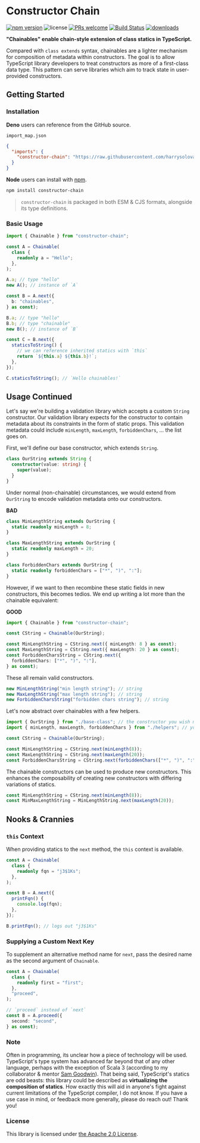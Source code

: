 # Constructor Chain

[![npm version](https://img.shields.io/npm/v/constructor-chain.svg?style=flat-square)](https://badge.fury.io/js/constructor-chain) ![license](https://img.shields.io/npm/l/constructor-chain.svg?style=flat-square) [![PRs welcome](https://img.shields.io/badge/PRs-welcome-brightgreen.svg?style=flat-square)](https://github.com/harrysolovay/constructor-chain/blob/master/CONTRIBUTING.md#submitting-pull-requests) [![Build Status](https://img.shields.io/travis/harrysolovay/constructor-chain.svg?style=flat-square)](https://travis-ci.org/harrysolovay/constructor-chain) [![downloads](https://img.shields.io/npm/dm/constructor-chain.svg?style=flat-square)](https://www.npmjs.com/package/constructor-chain)

**"Chainables" enable chain-style extension of class statics in TypeScript.**

Compared with `class extends` syntax, chainables are a lighter mechanism for composition of metadata within constructors. The goal is to allow TypeScript library developers to treat constructors as more of a first-class data type. This pattern can serve libraries which aim to track state in user-provided constructors.

## Getting Started

### Installation

**Deno** users can reference from the GitHub source.

`import_map.json`

```json
{
  "imports": {
    "constructor-chain": "https://raw.githubusercontent.com/harrysolovay/constructor-chain/master/src/index.ts"
  }
}
```

**Node** users can install with [npm](https://www.npmjs.com/package/constructor-chain).

```sh
npm install constructor-chain
```

> `constructor-chain` is packaged in both ESM & CJS formats, alongside its type definitions.

### Basic Usage

```ts
import { Chainable } from "constructor-chain";

const A = Chainable(
  class {
    readonly a = "Hello";
  },
);

A.a; // type "hello"
new A(); // instance of `A`

const B = A.next({
  b: "chainables",
} as const);

B.a; // type "hello"
B.b; // type "chainable"
new B(); // instance of `B`

const C = B.next({
  staticsToString() {
    // we can reference inherited statics with `this`
    return `${this.a} ${this.b}!`;
  },
});

C.staticsToString(); // `Hello chainables!`
```

## Usage Continued

Let's say we're building a validation library which accepts a custom `String` constructor. Our validation library expects for the constructor to contain metadata about its constraints in the form of static props. This validation metadata could include `minLength`, `maxLength`, `forbiddenChars`, ... the list goes on.

First, we'll define our base constructor, which extends `String`.

```ts
class OurString extends String {
  constructor(value: string) {
    super(value);
  }
}
```

Under normal (non-chainable) circumstances, we would extend from `OurString` to encode validation metadata onto our constructors.

**BAD**

```ts
class MinLengthString extends OurString {
  static readonly minLength = 8;
}

class MaxLengthString extends OurString {
  static readonly maxLength = 20;
}

class ForbiddenChars extends OurString {
  static readonly forbiddenChars = ["*", ")", ":"];
}
```

However, if we want to then recombine these static fields in new constructors, this becomes tedios. We end up writing a lot more than the chainable equivalent:

**GOOD**

```ts
import { Chainable } from "constructor-chain";

const CString = Chainable(OurString);

const MinLengthString = CString.next({ minLength: 8 } as const);
const MaxLengthString = CString.next({ maxLength: 20 } as const);
const ForbiddenCharsString = CString.next({
  forbiddenChars: ["*", ")", ":"],
} as const);
```

These all remain valid constructors.

```ts
new MinLengthString("min length string"); // string
new MaxLengthString("max length string"); // string
new ForbiddenCharsString("forbidden chars string"); // string
```

Let's now abstract over chainables with a few helpers.

```ts
import { OurString } from "./base-class"; // the constructor you wish make chainable
import { minLength, maxLength, forbiddenChars } from "./helpers"; // your metadata factories

const CString = Chainable(OurString);

const MinLengthString = CString.next(minLength(8));
const MaxLengthString = CString.next(maxLength(20));
const ForbiddenCharsString = CString.next(forbiddenChars(["*", ")", ":"]));
```

The chainable constructors can be used to produce new constructors. This enhances the composability of creating new constructors with differing variations of statics.

```ts
const MinLengthString = CString.next(minLength(8));
const MinMaxLengthString = MinLengthString.next(maxLength(20));
```

## Nooks & Crannies

### `this` Context

When providing statics to the `next` method, the `this` context is available.

```ts
const A = Chainable(
  class {
    readonly fqn = "j3$1Ks";
  },
);

const B = A.next({
  printFqn() {
    console.log(fqn);
  },
});

B.printFqn(); // logs out "j3$1Ks"
```

### Supplying a Custom Next Key

To supplement an alternative method name for `next`, pass the desired name as the second argument of `Chainable`.

```ts
const A = Chainable(
  class {
    readonly first = "first";
  },
  "proceed",
);

// `proceed` instead of `next`
const B = A.proceed({
  second: "second",
} as const);
```

### Note

Often in programming, its unclear how a piece of technology will be used. TypeScript's type system has advanced far beyond that of any other language, perhaps with the exception of Scala 3 (according to my collaborator & mentor [Sam Goodwin](https://github.com/sam-goodwin)). That being said, TypeScript's statics are odd beasts: this library could be described as **virtualizing the composition of statics**. How exactly this will aid in anyone's fight against current limitations of the TypeScript compiler, I do not know. If you have a use case in mind, or feedback more generally, please do reach out! Thank you!

### License

This library is licensed under [the Apache 2.0 License](LICENSE).
